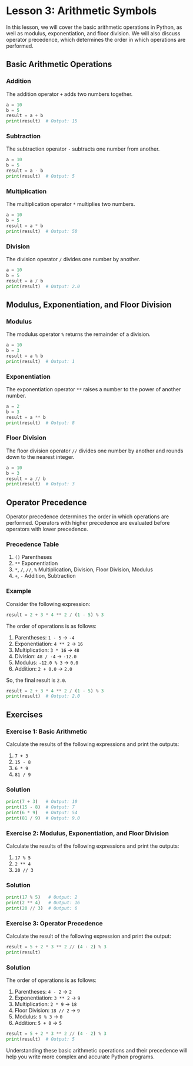 # Lesson 3: Arithmetic Symbols

In this lesson, we will cover the basic arithmetic operations in Python, as well as modulus, exponentiation, and floor division. We will also discuss operator precedence, which determines the order in which operations are performed.

## Basic Arithmetic Operations

### Addition
The addition operator `+` adds two numbers together.
```python
a = 10
b = 5
result = a + b
print(result)  # Output: 15
```

### Subtraction
The subtraction operator `-` subtracts one number from another.
```python
a = 10
b = 5
result = a - b
print(result)  # Output: 5
```

### Multiplication
The multiplication operator `*` multiplies two numbers.
```python
a = 10
b = 5
result = a * b
print(result)  # Output: 50
```

### Division
The division operator `/` divides one number by another.
```python
a = 10
b = 5
result = a / b
print(result)  # Output: 2.0
```

## Modulus, Exponentiation, and Floor Division

### Modulus
The modulus operator `%` returns the remainder of a division.
```python
a = 10
b = 3
result = a % b
print(result)  # Output: 1
```

### Exponentiation
The exponentiation operator `**` raises a number to the power of another number.
```python
a = 2
b = 3
result = a ** b
print(result)  # Output: 8
```

### Floor Division
The floor division operator `//` divides one number by another and rounds down to the nearest integer.
```python
a = 10
b = 3
result = a // b
print(result)  # Output: 3
```

## Operator Precedence

Operator precedence determines the order in which operations are performed. Operators with higher precedence are evaluated before operators with lower precedence.

### Precedence Table
1. `()` Parentheses
2. `**` Exponentiation
3. `*`, `/`, `//`, `%` Multiplication, Division, Floor Division, Modulus
4. `+`, `-` Addition, Subtraction

### Example
Consider the following expression:
```python
result = 2 + 3 * 4 ** 2 / (1 - 5) % 3
```
The order of operations is as follows:
1. Parentheses: `1 - 5` → `-4`
2. Exponentiation: `4 ** 2` → `16`
3. Multiplication: `3 * 16` → `48`
4. Division: `48 / -4` → `-12.0`
5. Modulus: `-12.0 % 3` → `0.0`
6. Addition: `2 + 0.0` → `2.0`

So, the final result is `2.0`.

```python
result = 2 + 3 * 4 ** 2 / (1 - 5) % 3
print(result)  # Output: 2.0
```

## Exercises

### Exercise 1: Basic Arithmetic
Calculate the results of the following expressions and print the outputs:
1. `7 + 3`
2. `15 - 8`
3. `6 * 9`
4. `81 / 9`

### Solution
```python
print(7 + 3)   # Output: 10
print(15 - 8)  # Output: 7
print(6 * 9)   # Output: 54
print(81 / 9)  # Output: 9.0
```

### Exercise 2: Modulus, Exponentiation, and Floor Division
Calculate the results of the following expressions and print the outputs:
1. `17 % 5`
2. `2 ** 4`
3. `20 // 3`

### Solution
```python
print(17 % 5)   # Output: 2
print(2 ** 4)   # Output: 16
print(20 // 3)  # Output: 6
```

### Exercise 3: Operator Precedence
Calculate the result of the following expression and print the output:
```python
result = 5 + 2 * 3 ** 2 // (4 - 2) % 3
print(result)
```

### Solution
The order of operations is as follows:
1. Parentheses: `4 - 2` → `2`
2. Exponentiation: `3 ** 2` → `9`
3. Multiplication: `2 * 9` → `18`
4. Floor Division: `18 // 2` → `9`
5. Modulus: `9 % 3` → `0`
6. Addition: `5 + 0` → `5`

```python
result = 5 + 2 * 3 ** 2 // (4 - 2) % 3
print(result)  # Output: 5
```

Understanding these basic arithmetic operations and their precedence will help you write more complex and accurate Python programs.
